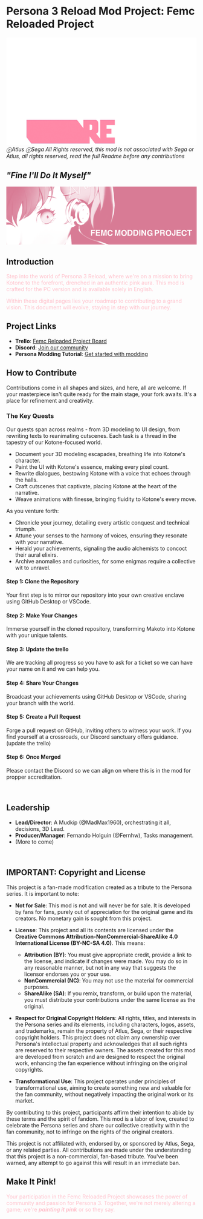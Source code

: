 # Persona 3 Reload Mod Project: Femc Reloaded Project

![logo in Pink](img/readmelogo.png)
_ⓒAtlus ⓒSega All Rights reserved, this mod is not associated with Sega or Atlus, all rights reserved, read the full Readme before any contributions_

## _"Fine I'll Do It Myself"_
![Kotone in Pink](img/readmeimg.png)

## Introduction
<foo style="color:pink;">Step into the world of Persona 3 Reload, where we're on a mission to bring Kotone to the forefront, drenched in an authentic pink aura. This mod is crafted for the PC version and is available solely in English.</foo>

<foo style="color:pink;">Within these digital pages lies your roadmap to contributing to a grand vision. This document will evolve, staying in step with our journey. </foo>

## Project Links
- **Trello**: [Femc Reloaded Project Board](https://trello.com/b/jxq6wO79/femc-reloaded-project)
- **Discord**: [Join our community](https://discord.gg/yxtDmX7qXd)
- **Persona Modding Tutorial**: [Get started with modding](https://gamebanana.com/tuts/17156)

## How to Contribute
Contributions come in all shapes and sizes, and here, all are welcome. If your masterpiece isn't quite ready for the main stage, your fork awaits. It's a place for refinement and creativity.

### The Key Quests
Our quests span across realms - from 3D modeling to UI design, from rewriting texts to reanimating cutscenes. Each task is a thread in the tapestry of our Kotone-focused world.

- Document your 3D modeling escapades, breathing life into Kotone's character.
- Paint the UI with Kotone's essence, making every pixel count.
- Rewrite dialogues, bestowing Kotone with a voice that echoes through the halls.
- Craft cutscenes that captivate, placing Kotone at the heart of the narrative.
- Weave animations with finesse, bringing fluidity to Kotone's every move.

As you venture forth:
- Chronicle your journey, detailing every artistic conquest and technical triumph.
- Attune your senses to the harmony of voices, ensuring they resonate with your narrative.
- Herald your achievements, signaling the audio alchemists to concoct their aural elixirs.
- Archive anomalies and curiosities, for some enigmas require a collective wit to unravel.

#### Step 1: Clone the Repository
Your first step is to mirror our repository into your own creative enclave using GitHub Desktop or VSCode.

#### Step 2: Make Your Changes
Immerse yourself in the cloned repository, transforming Makoto into Kotone with your unique talents.

#### Step 3: Update the trello
We are tracking all progress so you have to ask for a ticket so we can have your name on it and we can help you.

#### Step 4: Share Your Changes
Broadcast your achievements using GitHub Desktop or VSCode, sharing your branch with the world.

#### Step 5: Create a Pull Request
Forge a pull request on GitHub, inviting others to witness your work. If you find yourself at a crossroads, our Discord sanctuary offers guidance. (update the trello)

#### Step 6: Once Merged
Please contact the Discord so we can align on where this is in the mod for propper accreditation.

<br/>

## Leadership
- **Lead/Director**: A Mudkip (@MadMax1960), orchestrating it all, decisions, 3D Lead.
- **Producer/Manager**: Fernando Holguin (@Fernhw), Tasks management. 
- (More to come)

<br/>

## IMPORTANT: Copyright and License

This project is a fan-made modification created as a tribute to the Persona series. It is important to note:

- **Not for Sale**: This mod is not and will never be for sale. It is developed by fans for fans, purely out of appreciation for the original game and its creators. No monetary gain is sought from this project.
- **License**: This project and all its contents are licensed under the **Creative Commons Attribution-NonCommercial-ShareAlike 4.0 International License (BY-NC-SA 4.0)**. This means:
  - **Attribution (BY)**: You must give appropriate credit, provide a link to the license, and indicate if changes were made. You may do so in any reasonable manner, but not in any way that suggests the licensor endorses you or your use.
  - **NonCommercial (NC)**: You may not use the material for commercial purposes.
  - **ShareAlike (SA)**: If you remix, transform, or build upon the material, you must distribute your contributions under the same license as the original.

- **Respect for Original Copyright Holders**: All rights, titles, and interests in the Persona series and its elements, including characters, logos, assets, and trademarks, remain the property of Atlus, Sega, or their respective copyright holders. This project does not claim any ownership over Persona's intellectual property and acknowledges that all such rights are reserved to their respective owners. The assets created for this mod are developed from scratch and are designed to respect the original work, enhancing the fan experience without infringing on the original copyrights.

- **Transformational Use**: This project operates under principles of transformational use, aiming to create something new and valuable for the fan community, without negatively impacting the original work or its market.

By contributing to this project, participants affirm their intention to abide by these terms and the spirit of fandom. This mod is a labor of love, created to celebrate the Persona series and share our collective creativity within the fan community, not to infringe on the rights of the original creators.

This project is not affiliated with, endorsed by, or sponsored by Atlus, Sega, or any related parties. All contributions are made under the understanding that this project is a non-commercial, fan-based tribute. You've been warned, any attempt to go against this will result in an immediate ban.


## Make It Pink!
<foo style="color:pink;">Your participation in the Femc Reloaded Project showcases the power of community and passion for Persona 3. Together, we're not merely altering a game; we're _**painting it pink**_ or so they say.</foo>